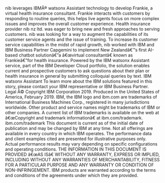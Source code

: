 ﻿nib leverages IBMÂ® watsonx Assistant technology to develop Frankie, a virtual health insurance consultant. Frankie interacts with customers by responding to routine queries, this helps live agents focus on more complex issues and improves the overall customer experience. Health insurance provider nib nz ltd. was eager to bring new and fresh approaches to serving customers. nib was looking for a way to augment the capabilities of its customer service agents and the issue of training. To increase its customer service capabilities in the midst of rapid growth, nib worked with IBM and IBM Business Partner Capgemini to implement New Zealandâ€™s first AI-based chatbot solutionâ€”a â€œvirtual consultantâ€ known as Frankieâ€”for health insurance. Powered by the IBM watsonx Assistant service, part of the IBM Developer Cloud portfolio, the solution enables current and prospective customers to ask questions about their plan or health insurance in general by submitting colloquial queries by text. IBM watsonx Assistant To learn more about the IBM solutions featured in this story, please contact your IBM representative or IBM Business Partner. Legal Â© Copyright IBM Corporation 2019. Produced in the United States of America, February 2019. IBM, the IBM logo and ibm.com are trademarks of International Business Machines Corp., registered in many jurisdictions worldwide. Other product and service names might be trademarks of IBM or other companies. A current list of IBM trademarks is available on the web at â€œCopyright and trademark informationâ€ at ibm.com/trademark. ibm.com/trademark This document is current as of the initial date of publication and may be changed by IBM at any time. Not all offerings are available in every country in which IBM operates. The performance data and client examples cited are presented for illustrative purposes only. Actual performance results may vary depending on specific configurations and operating conditions. THE INFORMATION IN THIS DOCUMENT IS PROVIDED â€œAS ISâ€ WITHOUT ANY WARRANTY, EXPRESS OR IMPLIED, INCLUDING WITHOUT ANY WARRANTIES OF MERCHANTABILITY, FITNESS FOR A PARTICULAR PURPOSE AND ANY WARRANTY OR CONDITION OF NON-INFRINGEMENT. IBM products are warranted according to the terms and conditions of the agreements under which they are provided.
